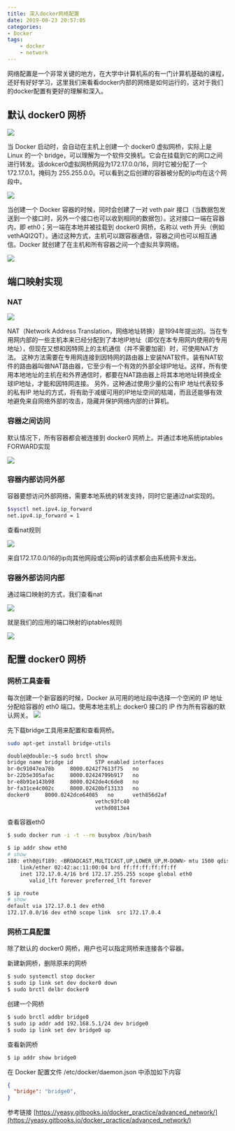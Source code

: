 ```yaml
---
title: 深入docker网络配置
date: 2019-08-23 20:57:05
categories: 
- Docker
tags:
	- docker
	- network
---
```


网络配置是一个非常关键的地方，在大学中计算机系的有一门计算机基础的课程，还好有好好学习，这里我们来看看docker内部的网络是如何运行的，这对于我们的docker配置有更好的理解和深入。

<!-- more -->

## 默认 docker0 网桥
![](/images/docker-network/docker0.png)

当 Docker 启动时，会自动在主机上创建一个 docker0 虚拟网桥，实际上是 Linux 的一个 bridge，可以理解为一个软件交换机。它会在挂载到它的网口之间进行转发。该dokcer0虚拟网桥网段为172.17.0.0/16，同时它被分配了一个172.17.0.1，掩码为 255.255.0.0。可以看到之后创建的容器被分配的ip均在这个网段中。

![](/images/docker-network/portainer.png)

当创建一个 Docker 容器的时候，同时会创建了一对 veth pair 接口（当数据包发送到一个接口时，另外一个接口也可以收到相同的数据包）。这对接口一端在容器内，即 eth0；另一端在本地并被挂载到 docker0 网桥，名称以 veth 开头（例如 vethAQI2QT）。通过这种方式，主机可以跟容器通信，容器之间也可以相互通信。Docker 就创建了在主机和所有容器之间一个虚拟共享网络。

![](/images/docker-network/network.png)


## 端口映射实现

### NAT
![](/images/docker-network/nat.jpg)

NAT（Network Address Translation，网络地址转换）是1994年提出的。当在专用网内部的一些主机本来已经分配到了本地IP地址（即仅在本专用网内使用的专用地址），但现在又想和因特网上的主机通信（并不需要加密）时，可使用NAT方法。
这种方法需要在专用网连接到因特网的路由器上安装NAT软件。装有NAT软件的路由器叫做NAT路由器，它至少有一个有效的外部全球IP地址。这样，所有使用本地地址的主机在和外界通信时，都要在NAT路由器上将其本地地址转换成全球IP地址，才能和因特网连接。
另外，这种通过使用少量的公有IP 地址代表较多的私有IP 地址的方式，将有助于减缓可用的IP地址空间的枯竭，而且还能够有效地避免来自网络外部的攻击，隐藏并保护网络内部的计算机。

### 容器之间访问

默认情况下，所有容器都会被连接到 docker0 网桥上。并通过本地系统iptables FORWARD实现

![](/images/docker-network/docker-forward.png)


### 容器内部访问外部

容器要想访问外部网络，需要本地系统的转发支持，同时它是通过nat实现的。

```sh
$sysctl net.ipv4.ip_forward
net.ipv4.ip_forward = 1
```

查看nat规则

![](/images/docker-network/nat-docker1.png)

来自172.17.0.0/16的ip向其他网段或公网ip的请求都会由系统网卡发出。

### 容器外部访问内部

通过端口映射的方式，我们查看nat

![](/images/docker-network/nat-docker2.png)

就是我们的应用的端口映射的iptables规则

![](/images/docker-network/portainer.png)

## 配置 docker0 网桥

### 网桥工具查看

每次创建一个新容器的时候，Docker 从可用的地址段中选择一个空闲的 IP 地址分配给容器的 eth0 端口。使用本地主机上 docker0 接口的 IP 作为所有容器的默认网关。
![](/images/docker-network/docker-bridge.png)


先下载bridge工具用来配置和查看网桥。

```sh
sudo apt-get install bridge-utils
```

```sh
double@double:~$ sudo brctl show
bridge name	bridge id		STP enabled	interfaces
br-0c91047ea78b		8000.0242f7613f75	no		
br-22b5e305afac		8000.02424799b917	no		
br-e8b91e143b98		8000.0242de4c6de8	no		
br-fa31ce4c002c		8000.02420bf13133	no		
docker0		8000.0242dce64085	no		veth856d2af
							vethc93fc40
							vethd0813e4
```

查看容器eth0

```sh
$ sudo docker run -i -t --rm busybox /bin/bash
```

```sh
$ ip addr show eth0
# show
188: eth0@if189: <BROADCAST,MULTICAST,UP,LOWER_UP,M-DOWN> mtu 1500 qdisc noqueue 
    link/ether 02:42:ac:11:00:04 brd ff:ff:ff:ff:ff:ff
    inet 172.17.0.4/16 brd 172.17.255.255 scope global eth0
       valid_lft forever preferred_lft forever
```


```sh
$ ip route
# show
default via 172.17.0.1 dev eth0 
172.17.0.0/16 dev eth0 scope link  src 172.17.0.4 
```

### 网桥工具配置
除了默认的 docker0 网桥，用户也可以指定网桥来连接各个容器。

新建新网桥，删除原来的网桥

```sh
$ sudo systemctl stop docker
$ sudo ip link set dev docker0 down
$ sudo brctl delbr docker0
```

创建一个网桥
```sh
$ sudo brctl addbr bridge0
$ sudo ip addr add 192.168.5.1/24 dev bridge0
$ sudo ip link set dev bridge0 up
```

查看新网桥
```sh
$ ip addr show bridge0
```

在 Docker 配置文件 /etc/docker/daemon.json 中添加如下内容
```json
{
  "bridge": "bridge0",
}
```


参考链接
[https://yeasy.gitbooks.io/docker_practice/advanced_network/](https://yeasy.gitbooks.io/docker_practice/advanced_network/)

